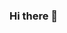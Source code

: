 ### Hi there 👋

<!--
**begussimo/begussimo** is a ✨ _special_ ✨ repository because its `README.md` (this file) appears on your GitHub profile.

Here are some ideas to get you started:

- 🔭 I’m currently working on my portfolio to demonstrate my knowledge of the tech stack.
- 🌱 I’m currently learning databricks and dbt
- 👯 I’m looking to collaborate on more projects.
- 💬 Ask me about on my personal website here :
- 📫 How to reach me: [...](https://www.begumkoca.com/)
- ⚡ Fun fact: I like learning and discussing new staff
-->
